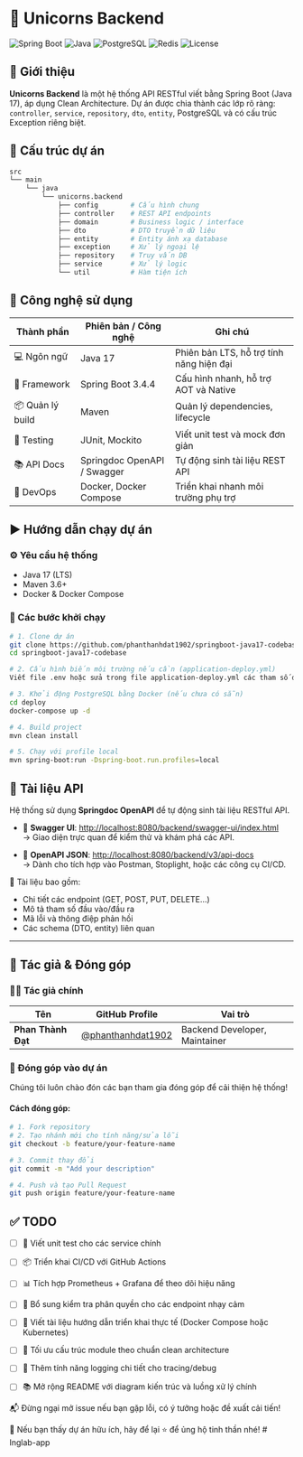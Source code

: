 # 🦄 Unicorns Backend

![Spring Boot](https://img.shields.io/badge/SpringBoot-3.4.4-brightgreen.svg?style=flat-square) ![Java](https://img.shields.io/badge/Java-17-blue.svg?style=flat-square) ![PostgreSQL](https://img.shields.io/badge/PostgreSQL-14+-blue?style=flat-square) ![Redis](https://img.shields.io/badge/Redis-6+-red?style=flat-square) ![License](https://img.shields.io/badge/License-MIT-yellow.svg?style=flat-square)

## 🚀 Giới thiệu
**Unicorns Backend** là một hệ thống API RESTful viết bằng Spring Boot (Java 17), áp dụng Clean Architecture. Dự án được chia thành các lớp rõ ràng: `controller`, `service`, `repository`, `dto`, `entity`, PostgreSQL và có cấu trúc Exception riêng biệt.

## 📁 Cấu trúc dự án
```bash
src
└── main
    └── java
        └── unicorns.backend
            ├── config        # Cấu hình chung
            ├── controller    # REST API endpoints
            ├── domain        # Business logic / interface
            ├── dto           # DTO truyền dữ liệu
            ├── entity        # Entity ánh xạ database
            ├── exception     # Xử lý ngoại lệ
            ├── repository    # Truy vấn DB
            ├── service       # Xử lý logic
            └── util          # Hàm tiện ích

```

## 🧰 Công nghệ sử dụng

| Thành phần        | Phiên bản / Công nghệ      | Ghi chú                              |
|------------------|----------------------------|--------------------------------------|
| 💻 Ngôn ngữ       | Java 17                    | Phiên bản LTS, hỗ trợ tính năng hiện đại |
| 🌱 Framework      | Spring Boot 3.4.4          | Cấu hình nhanh, hỗ trợ AOT và Native |
| 📦 Quản lý build  | Maven                      | Quản lý dependencies, lifecycle      |
| 🧪 Testing        | JUnit, Mockito             | Viết unit test và mock đơn giản      |
| 📚 API Docs       | Springdoc OpenAPI / Swagger| Tự động sinh tài liệu REST API       |
| 🐳 DevOps         | Docker, Docker Compose     | Triển khai nhanh môi trường phụ trợ  |

## ▶️ Hướng dẫn chạy dự án

### ⚙️ Yêu cầu hệ thống
- Java 17 (LTS)
- Maven 3.6+
- Docker & Docker Compose

### 🚀 Các bước khởi chạy
```bash
# 1. Clone dự án
git clone https://github.com/phanthanhdat1902/springboot-java17-codebase.git
cd springboot-java17-codebase

# 2. Cấu hình biến môi trường nếu cần (application-deploy.yml)
Viết file .env hoặc sửa trong file application-deploy.yml các tham số database

# 3. Khởi động PostgreSQL bằng Docker (nếu chưa có sẵn)
cd deploy
docker-compose up -d

# 4. Build project
mvn clean install

# 5. Chạy với profile local
mvn spring-boot:run -Dspring-boot.run.profiles=local
```

## 📄 Tài liệu API

Hệ thống sử dụng **Springdoc OpenAPI** để tự động sinh tài liệu RESTful API.

- 🔗 **Swagger UI**: [http://localhost:8080/backend/swagger-ui/index.html](http://localhost:8080/swagger-ui/index.html)  
  → Giao diện trực quan để kiểm thử và khám phá các API.

- 🔗 **OpenAPI JSON**: [http://localhost:8080/backend/v3/api-docs](http://localhost:8080/v3/api-docs)  
  → Dành cho tích hợp vào Postman, Stoplight, hoặc các công cụ CI/CD.

📌 Tài liệu bao gồm:
- Chi tiết các endpoint (GET, POST, PUT, DELETE…)
- Mô tả tham số đầu vào/đầu ra
- Mã lỗi và thông điệp phản hồi
- Các schema (DTO, entity) liên quan

---

## 👤 Tác giả & Đóng góp

### 🧑‍💻 Tác giả chính
| Tên                | GitHub Profile                                      | Vai trò            |
|--------------------|-----------------------------------------------------|---------------------|
| **Phan Thành Đạt** | [@phanthanhdat1902](https://github.com/phanthanhdat1902) | Backend Developer, Maintainer |

### 🤝 Đóng góp vào dự án
Chúng tôi luôn chào đón các bạn tham gia đóng góp để cải thiện hệ thống!

#### Cách đóng góp:
```bash
# 1. Fork repository
# 2. Tạo nhánh mới cho tính năng/sửa lỗi
git checkout -b feature/your-feature-name

# 3. Commit thay đổi
git commit -m "Add your description"

# 4. Push và tạo Pull Request
git push origin feature/your-feature-name
```

## ✅ TODO

- [ ] 🧪 Viết unit test cho các service chính
- [ ] 📦 Triển khai CI/CD với GitHub Actions
- [ ] 📊 Tích hợp Prometheus + Grafana để theo dõi hiệu năng
- [ ] 🔐 Bổ sung kiểm tra phân quyền cho các endpoint nhạy cảm
- [ ] 📝 Viết tài liệu hướng dẫn triển khai thực tế (Docker Compose hoặc Kubernetes)
- [ ] 📁 Tối ưu cấu trúc module theo chuẩn clean architecture
- [ ] 💬 Thêm tính năng logging chi tiết cho tracing/debug
- [ ] 📚 Mở rộng README với diagram kiến trúc và luồng xử lý chính


📬 Đừng ngại mở issue nếu bạn gặp lỗi, có ý tưởng hoặc đề xuất cải tiến!

🌟 Nếu bạn thấy dự án hữu ích, hãy để lại ⭐ để ủng hộ tinh thần nhé!
#   I n g l a b - a p p  
 